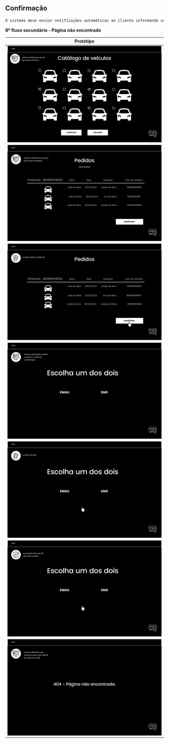## Confirmação

```markdown
O sistema deve enviar notificações automáticas ao cliente informando sobre a disponibilidade do veículo reservado, sob a condição de que o cliente terá um prazo de 2 dias para responder à notificação confirmando ou cancelando a reserva. Caso contrário, o veículo será disponibilizado para o próximo cliente na fila de espera.
```


**8º fluxo secundário - Página não encontrado**

| Protótipo |
| --- |
| ![](../img-fluxos/req-09/72.png)|
| ![](../img-fluxos/req-09/73.png)|
| ![](../img-fluxos/req-09/74.png) |
| ![](../img-fluxos/req-09/75.png) |
| ![](../img-fluxos/req-09/76.png) |
| ![](../img-fluxos/req-09/77.png) |
| ![](../img-fluxos/req-09/79.png) |



